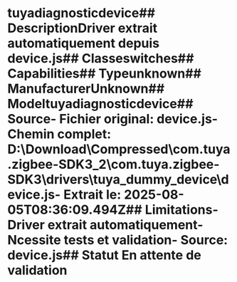 # tuyadiagnosticdevice##  DescriptionDriver extrait automatiquement depuis device.js##  Classeswitches##  Capabilities##  Typeunknown##  ManufacturerUnknown##  Modeltuyadiagnosticdevice##  Source- **Fichier original**: device.js- **Chemin complet**: D:\Download\Compressed\com.tuya.zigbee-SDK3_2\com.tuya.zigbee-SDK3\drivers\tuya_dummy_device\device.js- **Extrait le**: 2025-08-05T08:36:09.494Z##  Limitations- Driver extrait automatiquement- Ncessite tests et validation- Source: device.js##  Statut En attente de validation